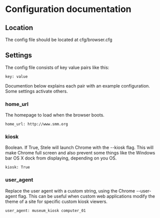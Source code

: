 # Configuration documentation

## Location
The config file should be located at cfg/browser.cfg

## Settings
The config file consists of key value pairs like this:
```
key: value
```
Documention below explains each pair with an example configuration. Some settings activate others.

### home_url
The homepage to load when the browser boots.

    home_url: http://www.smm.org

### kiosk
Boolean. If True, Stele will launch Chrome with the --kiosk flag. This will make Chrome full screen and also prevent some things like the Windows bar OS X dock from displaying, depending on you OS.

    kiosk: True

### user_agent
Replace the user agent with a custom string, using the Chrome --user-agent flag. This can be useful when custom web applications modify the theme of a site for specific custom kiosk viewers.

    user_agent: museum_kiosk computer_01
